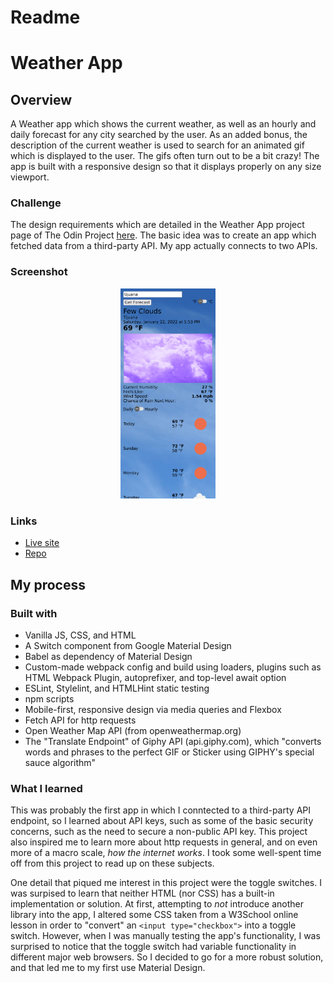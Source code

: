 # Readme
# Weather App

## Overview

A Weather app which shows the current weather, as well as an hourly and daily 
forecast for any city searched by the user.  As an added bonus, the description of
the current weather is used to search for an animated gif which is displayed to
the user.  The gifs often turn out to be a bit crazy! The app is built with a 
responsive design so that it displays properly on any size viewport.

### Challenge

The design requirements which are detailed in the Weather App project page of 
The Odin Project [here](https://www.theodinproject.com/paths/full-stack-javascript/courses/javascript/lessons/weather-app).  The basic idea was to create an app which 
fetched data from a third-party API.  My app actually connects to two APIs.

### Screenshot

<p align="center">
  <img src="./screenshot_for_readme.png" alt="screenshot of weather app" width="30%" height="30%">
</p>

### Links

- [Live site](https://mattdimicelli.github.io/No_Framework_Weather_App/)
- [Repo](https://github.com/mattdimicelli/No_Framework_Weather_App/)

## My process

### Built with
- Vanilla JS, CSS, and HTML
- A Switch component from Google Material Design
- Babel as dependency of Material Design
- Custom-made webpack config and build using loaders, plugins such as HTML Webpack Plugin, autoprefixer, and top-level await option
- ESLint, Stylelint, and HTMLHint static testing
- npm scripts
- Mobile-first, responsive design via media queries and Flexbox
- Fetch API for http requests
- Open Weather Map API (from openweathermap.org)
- The "Translate Endpoint" of Giphy API (api.giphy.com), which "converts words 
and phrases to the perfect GIF or Sticker using GIPHY's special sauce algorithm"

### What I learned

This was probably the first app in which I conntected to a third-party API 
endpoint, so I learned about API keys, such as some of the basic security concerns,
such as the need to secure a non-public API key.  This project also inspired
me to learn more about http requests in general, and on even more of a macro 
scale, *how the internet works*.  I took some well-spent time off from this project
to read up on these subjects.

One detail that piqued me interest in this project were the toggle switches.
I was surpised to learn that neither HTML (nor CSS) has a built-in implementation
or solution.  At first, attempting to *not* introduce another library into the app,
I altered some CSS taken from a W3School online lesson in order to "convert" an 
`<input type="checkbox">` into a toggle switch.  However, when I was manually 
testing the app's functionality, I was surprised to notice that the toggle switch
had variable functionality in different major web browsers.  So I decided to go 
for a more robust solution, and that led me to my first use Material Design.




